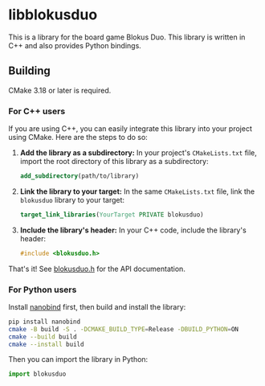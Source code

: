 # libblokusduo

This is a library for the board game Blokus Duo. This library is written in C++
and also provides Python bindings.

## Building

CMake 3.18 or later is required.

### For C++ users

If you are using C++, you can easily integrate this library into your project
using CMake. Here are the steps to do so:

1. **Add the library as a subdirectory:** In your project's `CMakeLists.txt`
   file, import the root directory of this library as a subdirectory:
   ```cmake
   add_subdirectory(path/to/library)
   ```
2. **Link the library to your target:** In the same `CMakeLists.txt` file, link
   the `blokusduo` library to your target:
   ```cmake
   target_link_libraries(YourTarget PRIVATE blokusduo)
   ```

3. **Include the library's header:** In your C++ code, include the library's
   header:
    ```cpp
    #include <blokusduo.h>
    ```

That's it! See [blokusduo.h](include/blokusduo.h) for the API documentation.

### For Python users

Install [nanobind](https://github.com/wjakob/nanobind) first, then build and
install the library:

```bash
pip install nanobind
cmake -B build -S . -DCMAKE_BUILD_TYPE=Release -DBUILD_PYTHON=ON
cmake --build build
cmake --install build
```

Then you can import the library in Python:

```python
import blokusduo
```
